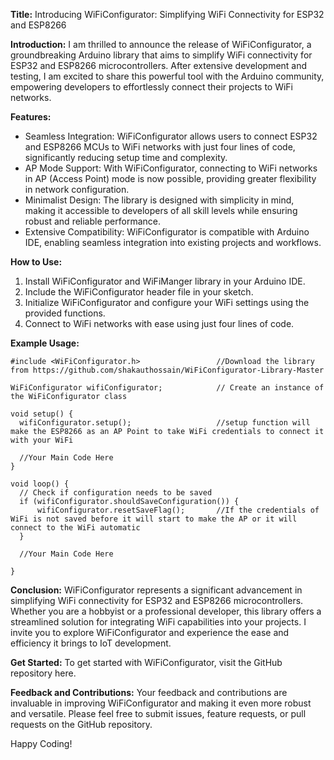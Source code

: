 **Title:** Introducing WiFiConfigurator: Simplifying WiFi Connectivity for ESP32 and ESP8266

**Introduction:**
I am thrilled to announce the release of WiFiConfigurator, a groundbreaking Arduino library that aims to simplify WiFi connectivity for ESP32 and ESP8266 microcontrollers. After extensive development and testing, I am excited to share this powerful tool with the Arduino community, empowering developers to effortlessly connect their projects to WiFi networks.

**Features:**

* Seamless Integration: WiFiConfigurator allows users to connect ESP32 and ESP8266 MCUs to WiFi networks with just four lines of code, significantly reducing setup time and complexity.
* AP Mode Support: With WiFiConfigurator, connecting to WiFi networks in AP (Access Point) mode is now possible, providing greater flexibility in network configuration.
* Minimalist Design: The library is designed with simplicity in mind, making it accessible to developers of all skill levels while ensuring robust and reliable performance.
* Extensive Compatibility: WiFiConfigurator is compatible with Arduino IDE, enabling seamless integration into existing projects and workflows.

**How to Use:**

1. Install WiFiConfigurator and WiFiManger library in your Arduino IDE.
2. Include the WiFiConfigurator header file in your sketch.
3. Initialize WiFiConfigurator and configure your WiFi settings using the provided functions.
4. Connect to WiFi networks with ease using just four lines of code.

**Example Usage:**

    #include <WiFiConfigurator.h>                 //Download the library from https://github.com/shakauthossain/WiFiConfigurator-Library-Master
    
    WiFiConfigurator wifiConfigurator;            // Create an instance of the WiFiConfigurator class
    
    void setup() {
      wifiConfigurator.setup();                   //setup function will make the ESP8266 as an AP Point to take WiFi credentials to connect it with your WiFi
      
      //Your Main Code Here
    }
    
    void loop() {
      // Check if configuration needs to be saved
      if (wifiConfigurator.shouldSaveConfiguration()) {
          wifiConfigurator.resetSaveFlag();       //If the credentials of WiFi is not saved before it will start to make the AP or it will connect to the WiFi automatic
      }
      
      //Your Main Code Here
    
    }

**Conclusion:**
WiFiConfigurator represents a significant advancement in simplifying WiFi connectivity for ESP32 and ESP8266 microcontrollers. Whether you are a hobbyist or a professional developer, this library offers a streamlined solution for integrating WiFi capabilities into your projects. I invite you to explore WiFiConfigurator and experience the ease and efficiency it brings to IoT development.

**Get Started:**
To get started with WiFiConfigurator, visit the GitHub repository here.

**Feedback and Contributions:**
Your feedback and contributions are invaluable in improving WiFiConfigurator and making it even more robust and versatile. Please feel free to submit issues, feature requests, or pull requests on the GitHub repository.

Happy Coding!
